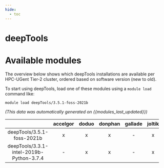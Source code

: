 ```yaml
---
hide:
  - toc
---
```


deepTools
=========

# Available modules


The overview below shows which deepTools installations are available per HPC-UGent Tier-2 cluster, ordered based on software version (new to old).

To start using deepTools, load one of these modules using a `module load` command like:

```shell
module load deepTools/3.5.1-foss-2021b
```

*(This data was automatically generated on {{modules_last_updated}})*  

| |accelgor|doduo|donphan|gallade|joltik|shinx|skitty|
| :---: | :---: | :---: | :---: | :---: | :---: | :---: | :---: |
|deepTools/3.5.1-foss-2021b|x|x|x|-|x|-|-|
|deepTools/3.3.1-intel-2019b-Python-3.7.4|-|x|x|-|x|-|-|
